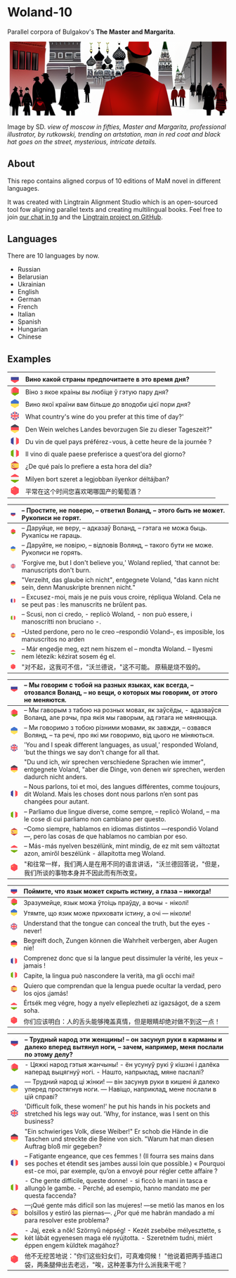 # Woland-10

Parallel corpora of Bulgakov's **The Master and Margarita**.

![](img/cover2.png)

Image by SD. _view of moscow in fifties, Master and Margarita, professional illustrator, by rutkowski, trending on artstation, man in red coat and black hat goes on the street, mysterious, intricate details._

## About

This repo contains aligned corpus of 10 editions of MaM novel in different languages.

It was created with Lingtrain Alignment Studio which is an open-sourced tool fow aligning parallel texts and creating multilingual books. Feel free to join [our chat in tg](https://t.me/lingtrain_books) and the [Lingtrain project on GitHub]().

## Languages

There are 10 languages by now.

- Russian
- Belarusian
- Ukrainian
- English
- German
- French
- Italian
- Spanish
- Hungarian
- Chinese

## Examples

| <img src='img/flag-ru-h.svg' width='20'/> | Вино какой страны предпочитаете в это время дня?                 |
| ----------------------------------------- | :--------------------------------------------------------------- |
| <img src='img/flag-bu-h.svg' width='20'/> | Вiно з якое краiны вы любiце ў гэтую пару дня?                   |
| <img src='img/flag-uk-h.svg' width='20'/> | Вино якої країни вам більше до вподоби цієї пори дня?            |
| <img src='img/flag-en-h.svg' width='20'/> | What country's wine do you prefer at this time of day?'          |
| <img src='img/flag-de-h.svg' width='20'/> | Den Wein welches Landes bevorzugen Sie zu dieser Tageszeit?"     |
| <img src='img/flag-fr-h.svg' width='20'/> | Du vin de quel pays préférez-vous, à cette heure de la journée ? |
| <img src='img/flag-it-h.svg' width='20'/> | Il vino di quale paese preferisce a quest'ora del giorno?        |
| <img src='img/flag-es-h.svg' width='20'/> | ¿De qué país lo prefiere a esta hora del día?                    |
| <img src='img/flag-hu-h.svg' width='20'/> | Milyen bort szeret a legjobban ilyenkor déltájban?               |
| <img src='img/flag-ch-h.svg' width='20'/> | 平常在这个时间您喜欢喝哪国产的葡萄酒？                           |

| <img src="img/flag-ru-h.svg" width="20"/> | – Простите, не поверю, – ответил Воланд, – этого быть не может. Рукописи не горят.                                |
| ----------------------------------------- | :---------------------------------------------------------------------------------------------------------------- |
| <img src="img/flag-bu-h.svg" width="20"/> | – Даруйце, не веру, – адказаў Воланд, – гэтага не можа быць. Рукапiсы не гараць.                                  |
| <img src="img/flag-uk-h.svg" width="20"/> | – Даруйте, не повірю, – відповів Волянд, – такого бути не може. Рукописи не горять.                               |
| <img src="img/flag-en-h.svg" width="20"/> | 'Forgive me, but I don't believe you,' Woland replied, 'that cannot be: manuscripts don't burn.                   |
| <img src="img/flag-de-h.svg" width="20"/> | "Verzeiht, das glaube ich nicht", entgegnete Voland, "das kann nicht sein, denn Manuskripte brennen nicht."       |
| <img src="img/flag-fr-h.svg" width="20"/> | – Excusez-moi, mais je ne puis vous croire, répliqua Woland. Cela ne se peut pas : les manuscrits ne brûlent pas. |
| <img src="img/flag-it-h.svg" width="20"/> | – Scusi, non ci credo, - replicò Woland, - non può essere, i manoscritti non bruciano -.                          |
| <img src="img/flag-es-h.svg" width="20"/> | –Usted perdone, pero no le creo –respondió Voland–, es imposible, los manuscritos no arden                        |
| <img src="img/flag-hu-h.svg" width="20"/> | – Már engedje meg, ezt nem hiszem el – mondta Woland. – Ilyesmi nem létezik: kézirat sosem ég el.                 |
| <img src="img/flag-ch-h.svg" width="20"/> | "对不起，这我可不信，"沃兰德说，"这不可能。 原稿是烧不毁的。                                                      |

| <img src="img/flag-ru-h.svg" width="20"/> &nbsp;&nbsp; | – Мы говорим с тобой на разных языках, как всегда, – отозвался Воланд, – но вещи, о которых мы говорим, от этого не меняются.                          |
| ------------------------------------------------------ | :----------------------------------------------------------------------------------------------------------------------------------------------------- |
| <img src="img/flag-bu-h.svg" width="20"/>              | – Мы гаворым з табою на розных мовах, як заўсёды, - адазваўся Воланд, але рэчы, пра якiя мы гаворым, ад гэтага не мяняюцца.                            |
| <img src="img/flag-uk-h.svg" width="20"/>              | – Ми говоримо з тобою різними мовами, як завжди, – озвався Волянд, – та речі, про які ми говоримо, від цього не міняються.                             |
| <img src="img/flag-en-h.svg" width="20"/>              | 'You and I speak different languages, as usual,' responded Woland, 'but the things we say don't change for all that.                                   |
| <img src="img/flag-de-h.svg" width="20"/>              | "Du und ich, wir sprechen verschiedene Sprachen wie immer", entgegnete Voland, "aber die Dinge, von denen wir sprechen, werden dadurch nicht anders.   |
| <img src="img/flag-fr-h.svg" width="20"/>              | – Nous parlons, toi et moi, des langues différentes, comme toujours, dit Woland. Mais les choses dont nous parlons n’en sont pas changées pour autant. |
| <img src="img/flag-it-h.svg" width="20"/>              | – Parliamo due lingue diverse, come sempre, – replicò Woland, – ma le cose di cui parliamo non cambiano per questo.                                    |
| <img src="img/flag-es-h.svg" width="20"/>              | –Como siempre, hablamos en idiomas distintos —respondió Voland—, pero las cosas de que hablamos no cambian por eso.                                    |
| <img src="img/flag-hu-h.svg" width="20"/>              | – Más-más nyelven beszélünk, mint mindig, de ez mit sem változtat azon, amiről beszélünk - állapította meg Woland.                                     |
| <img src="img/flag-ch-h.svg" width="20"/>              | "和往常一样，我们两人是在用不同的语言讲话，"沃兰德回答说，"但是，我们所谈的事物本身并不因此而有所改变。                                                |

| <img src='img/flag-ru-h.svg' width='20'/> | Поймите, что язык может скрыть истину, а глаза – никогда!                          |
| ----------------------------------------- | :--------------------------------------------------------------------------------- |
| <img src='img/flag-bu-h.svg' width='20'/> | Зразумейце, язык можа ўтоiць праўду, а вочы - нiколi!                              |
| <img src='img/flag-uk-h.svg' width='20'/> | Утямте, що язик може приховати істину, а очі — ніколи!                             |
| <img src='img/flag-en-h.svg' width='20'/> | Understand that the tongue can conceal the truth, but the eyes - never!            |
| <img src='img/flag-de-h.svg' width='20'/> | Begreift doch, Zungen können die Wahrheit verbergen, aber Augen nie!               |
| <img src='img/flag-fr-h.svg' width='20'/> | Comprenez donc que si la langue peut dissimuler la vérité, les yeux – jamais !     |
| <img src='img/flag-it-h.svg' width='20'/> | Capite, la lingua può nascondere la verità, ma gli occhi mai!                      |
| <img src='img/flag-es-h.svg' width='20'/> | Quiero que comprendan que la lengua puede ocultar la verdad, pero los ojos ¡jamás! |
| <img src='img/flag-hu-h.svg' width='20'/> | Értsék meg végre, hogy a nyelv elleplezheti az igazságot, de a szem soha.          |
| <img src='img/flag-ch-h.svg' width='20'/> | 你们应该明白：人的舌头能够掩盖真情，但是眼睛却绝对做不到这一点！                   |

| <img src='img/flag-ru-h.svg' width='20'/> &nbsp;&nbsp;&nbsp; | – Трудный народ эти женщины! – он засунул руки в карманы и далеко вперед вытянул ноги, – зачем, например, меня послали по этому делу?                                                                      |
| ------------------------------------------------------------ | :--------------------------------------------------------------------------------------------------------------------------------------------------------------------------------------------------------- |
| <img src='img/flag-bu-h.svg' width='20'/>                    | - Цяжкi народ гэтыя жанчыны! - ён усунуў рукi ў кiшэнi i далёка наперад выцягнуў ногi. - Нашто, напрыклад, мяне паслалi?                                                                                   |
| <img src='img/flag-uk-h.svg' width='20'/>                    | — Трудний народ ці жінки! — він засунув руки в кишені й далеко уперед простягнув ноги. — Навіщо, наприклад, мене послали в цій справі?                                                                     |
| <img src='img/flag-en-h.svg' width='20'/>                    | 'Difficult folk, these women!' he put his hands in his pockets and stretched his legs way out. 'Why, for instance, was I sent on this business?                                                            |
| <img src='img/flag-de-h.svg' width='20'/>                    | "Ein schwieriges Volk, diese Weiber!" Er schob die Hände in die Taschen und streckte die Beine von sich. "Warum hat man diesen Auftrag bloß mir gegeben?                                                   |
| <img src='img/flag-fr-h.svg' width='20'/>                    | – Fatigante engeance, que ces femmes ! (Il fourra ses mains dans ses poches et étendit ses jambes aussi loin que possible.) « Pourquoi est-ce moi, par exemple, qu’on a envoyé pour régler cette affaire ? |
| <img src='img/flag-it-h.svg' width='20'/>                    | - Che gente difficile, queste donne! - si ficcò le mani in tasca e allungò le gambe. - Perché, ad esempio, hanno mandato me per questa faccenda?                                                           |
| <img src='img/flag-es-h.svg' width='20'/>                    | —¡Qué gente más difícil son las mujeres! —se metió las manos en los bolsillos y estiró las piernas—. ¿Por qué me habrán mandado a mí para resolver este problema?                                          |
| <img src='img/flag-hu-h.svg' width='20'/>                    | - Jaj, ezek a nők! Szörnyű népség! - Kezét zsebébe mélyesztette, s két lábát egyenesen maga elé nyújtotta. - Szeretném tudni, miért éppen engem küldtek magához?                                           |
| <img src='img/flag-ch-h.svg' width='20'/>                    | 他不无挖苦地说："你们这些妇女们，可真难伺候！ "他说着把两手插进口袋，两条腿伸出去老远，"唉，这种差事为什么派我来干呢？                                                                                     |
